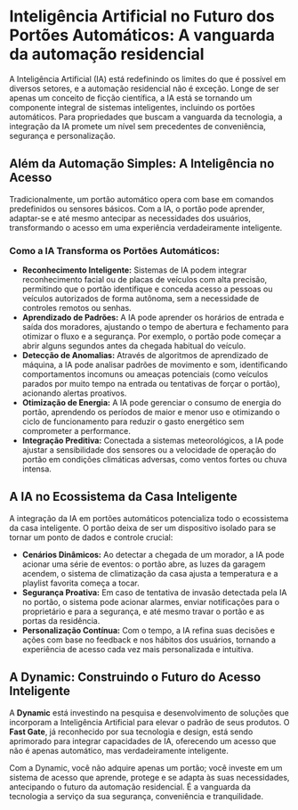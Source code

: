 # Inteligência Artificial no Futuro dos Portões Automáticos: A vanguarda da automação residencial

A Inteligência Artificial (IA) está redefinindo os limites do que é possível em diversos setores, e a automação residencial não é exceção. Longe de ser apenas um conceito de ficção científica, a IA está se tornando um componente integral de sistemas inteligentes, incluindo os portões automáticos. Para propriedades que buscam a vanguarda da tecnologia, a integração da IA promete um nível sem precedentes de conveniência, segurança e personalização.

## Além da Automação Simples: A Inteligência no Acesso

Tradicionalmente, um portão automático opera com base em comandos predefinidos ou sensores básicos. Com a IA, o portão pode aprender, adaptar-se e até mesmo antecipar as necessidades dos usuários, transformando o acesso em uma experiência verdadeiramente inteligente.

### Como a IA Transforma os Portões Automáticos:

*   **Reconhecimento Inteligente:** Sistemas de IA podem integrar reconhecimento facial ou de placas de veículos com alta precisão, permitindo que o portão identifique e conceda acesso a pessoas ou veículos autorizados de forma autônoma, sem a necessidade de controles remotos ou senhas.
*   **Aprendizado de Padrões:** A IA pode aprender os horários de entrada e saída dos moradores, ajustando o tempo de abertura e fechamento para otimizar o fluxo e a segurança. Por exemplo, o portão pode começar a abrir alguns segundos antes da chegada habitual do veículo.
*   **Detecção de Anomalias:** Através de algoritmos de aprendizado de máquina, a IA pode analisar padrões de movimento e som, identificando comportamentos incomuns ou ameaças potenciais (como veículos parados por muito tempo na entrada ou tentativas de forçar o portão), acionando alertas proativos.
*   **Otimização de Energia:** A IA pode gerenciar o consumo de energia do portão, aprendendo os períodos de maior e menor uso e otimizando o ciclo de funcionamento para reduzir o gasto energético sem comprometer a performance.
*   **Integração Preditiva:** Conectada a sistemas meteorológicos, a IA pode ajustar a sensibilidade dos sensores ou a velocidade de operação do portão em condições climáticas adversas, como ventos fortes ou chuva intensa.

## A IA no Ecossistema da Casa Inteligente

A integração da IA em portões automáticos potencializa todo o ecossistema da casa inteligente. O portão deixa de ser um dispositivo isolado para se tornar um ponto de dados e controle crucial:

*   **Cenários Dinâmicos:** Ao detectar a chegada de um morador, a IA pode acionar uma série de eventos: o portão abre, as luzes da garagem acendem, o sistema de climatização da casa ajusta a temperatura e a playlist favorita começa a tocar.
*   **Segurança Proativa:** Em caso de tentativa de invasão detectada pela IA no portão, o sistema pode acionar alarmes, enviar notificações para o proprietário e para a segurança, e até mesmo travar o portão e as portas da residência.
*   **Personalização Contínua:** Com o tempo, a IA refina suas decisões e ações com base no feedback e nos hábitos dos usuários, tornando a experiência de acesso cada vez mais personalizada e intuitiva.

## A Dynamic: Construindo o Futuro do Acesso Inteligente

A **Dynamic** está investindo na pesquisa e desenvolvimento de soluções que incorporam a Inteligência Artificial para elevar o padrão de seus produtos. O **Fast Gate**, já reconhecido por sua tecnologia e design, está sendo aprimorado para integrar capacidades de IA, oferecendo um acesso que não é apenas automático, mas verdadeiramente inteligente.

Com a Dynamic, você não adquire apenas um portão; você investe em um sistema de acesso que aprende, protege e se adapta às suas necessidades, antecipando o futuro da automação residencial. É a vanguarda da tecnologia a serviço da sua segurança, conveniência e tranquilidade.

